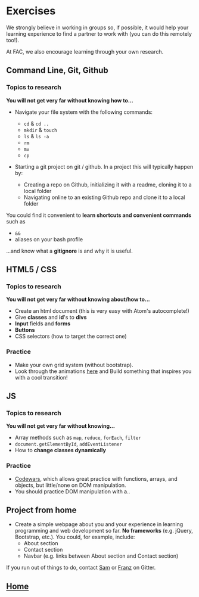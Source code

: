 # Exercises
We strongly believe in working in groups so, if possible, it would help your learning experience to find a partner to work with (you can do this remotely too!).

At FAC, we also encourage learning through your own research.

## Command Line, Git, Github

### Topics to research
**You will not get very far without knowing how to...**
* Navigate your file system with the following commands:
  * ``cd`` & ``cd ..``
  * ``mkdir`` & ``touch``
  *  ``ls`` & ``ls -a``
  *  ``rm``
  *  ``mv``
  *  ``cp``

* Starting a git project on git / github. In a project this will typically happen by:
  * Creating a repo on Github, initializing it with a readme, cloning it to a local folder
  * Navigating online to an existing Github repo and clone it to a local folder

You could find it convenient to **learn shortcuts and convenient commands** such as
  * ``&&``
  * aliases on your bash profile

...and know what a **gitignore** is and why it is useful.

## HTML5 / CSS
### Topics to research
**You will not get very far without knowing about/how to...**
* Create an html document (this is very easy with Atom's autocomplete!)
* Give **classes** and **id**'s to **divs**
* **Input** fields and **forms**
* **Buttons**
* CSS selectors (how to target the correct one)

### Practice
* Make your own grid system (without bootstrap).
* Look through the animations [here](http://www.w3schools.com/css/css3_animations.asp) and Build something that inspires you with a cool transition!

## JS
### Topics to research
**You will not get very far without knowing...**
* Array methods such as ``map``, ``reduce``, ``forEach``, ``filter``
* ``document.getElementById``, ``addEventListener``
* How to **change classes dynamically**

### Practice
* [Codewars](http://www.codewars.com), which allows great practice with functions, arrays, and objects, but little/none on DOM manipulation.
* You should practice DOM manipulation with a..

## Project from home
* Create a simple webpage about you and your experience in learning programming and web development so far. **No frameworks** (e.g. jQuery, Bootstrap, etc.). You could, for example, include:
  * About section
  * Contact section
  * Navbar (e.g. links between About section and Contact section)


If you run out of things to do, contact [Sam](https://github.com/shouston3) or [Franz](https://github.com/franzmoro) on Gitter.

## [Home](https://github.com/foundersandcoders/pre-course-materials/edit/master/readme.md)


